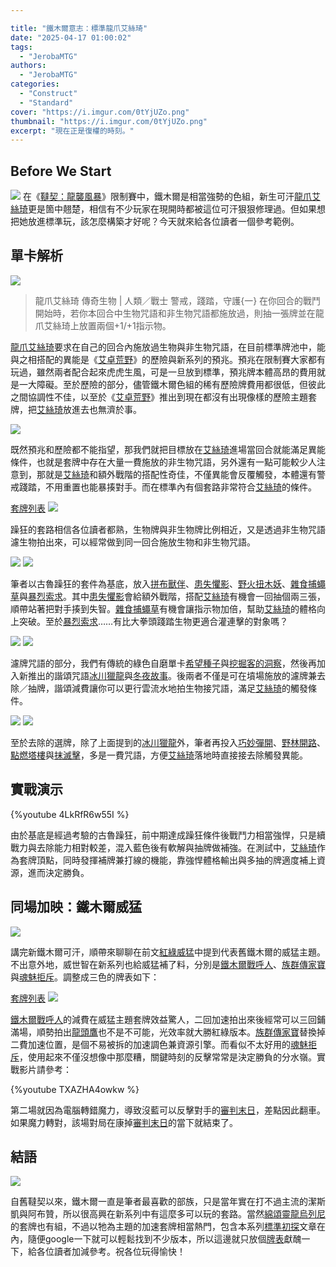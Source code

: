 ```yaml
---

title: "鐵木爾意志：標準龍爪艾絲琦"
date: "2025-04-17 01:00:02"
tags:
  - "JerobaMTG"
authors:
  - "JerobaMTG"
categories:
  - "Construct"
  - "Standard"
cover: "https://i.imgur.com/0tYjUZo.png"
thumbnail: "https://i.imgur.com/0tYjUZo.png"
excerpt: "現在正是復權的時刻。"
---
```


## Before We Start

![](https://i.imgur.com/x7e28oS.png)
在《[韃契：龍襲風暴](https://scryfall.com/sets/tdm?as=grid&order=set)》限制賽中，鐵木爾是相當強勢的色組，新生可汗[龍爪艾絲琦](https://scryfall.com/card/tdm/182/eshki-dragonclaw)更是箇中翹楚，相信有不少玩家在現開時都被這位可汗狠狠修理過。但如果想把她放進標準玩，該怎麼構築才好呢？今天就來給各位讀者一個參考範例。

## 單卡解析

![](https://i.imgur.com/k9rU6u7.png)
>龍爪艾絲琦
>傳奇生物 | 人類／戰士
>警戒，踐踏，守護{一}
>在你回合的戰鬥開始時，若你本回合中生物咒語和非生物咒語都施放過，則抽一張牌並在龍爪艾絲琦上放置兩個+1/+1指示物。

[龍爪艾絲琦](https://scryfall.com/card/tdm/182/eshki-dragonclaw)要求在自己的回合內施放過生物與非生物咒語，在目前標準牌池中，能與之相搭配的異能是《[艾卓荒野](https://scryfall.com/sets/woe?as=grid&order=set)》的歷險與新系列的預兆。預兆在限制賽大家都有玩過，雖然兩者配合起來虎虎生風，可是一旦放到標準，預兆牌本體高昂的費用就是一大障礙。至於歷險的部分，儘管鐵木爾色組的稀有歷險牌費用都很低，但彼此之間協調性不佳，以至於《[艾卓荒野](https://scryfall.com/sets/woe?as=grid&order=set)》推出到現在都沒有出現像樣的歷險主題套牌，把[艾絲琦](https://scryfall.com/card/tdm/182/eshki-dragonclaw)放進去也無濟於事。

![](https://i.imgur.com/JJPK2UJ.png)

既然預兆和歷險都不能指望，那我們就把目標放在[艾絲琦](https://scryfall.com/card/tdm/182/eshki-dragonclaw)進場當回合就能滿足異能條件，也就是套牌中存在大量一費施放的非生物咒語，另外還有一點可能較少人注意到，那就是[艾絲琦](https://scryfall.com/card/tdm/182/eshki-dragonclaw)和額外戰階的搭配性奇佳，不僅異能會反覆觸發，本體還有警戒踐踏，不用重置也能暴揍對手。而在標準內有個套路非常符合[艾絲琦](https://scryfall.com/card/tdm/182/eshki-dragonclaw)的條件。

[套牌列表](https://www.mtggoldfish.com/deck/7038797#paper)
![](https://i.imgur.com/uzFuERR.png)

躁狂的套路相信各位讀者都熟，生物牌與非生物牌比例相近，又是透過非生物咒語濾生物拍出來，可以經常做到同一回合施放生物和非生物咒語。

![](https://i.imgur.com/EX6J9uT.png)
![](https://i.imgur.com/dxbbH5z.png)

筆者以古魯躁狂的套件為基底，放入[拼布獸伴](https://scryfall.com/card/dsk/195/patchwork-beastie)、[患失懼影](https://scryfall.com/card/dsk/136/fear-of-missing-out)、[野火扭木妖](https://scryfall.com/card/dsk/239/wildfire-wickerfolk)、[雜食捕蠅草](https://scryfall.com/card/dsk/192/omnivorous-flytrap)與[暴烈索求](https://scryfall.com/card/dsk/164/violent-urge)。其中[患失懼影](https://scryfall.com/card/dsk/136/fear-of-missing-out)會給額外戰階，搭配[艾絲琦](https://scryfall.com/card/tdm/182/eshki-dragonclaw)有機會一回抽個兩三張，順帶站著把對手揍到失智。[雜食捕蠅草](https://scryfall.com/card/dsk/192/omnivorous-flytrap)有機會讓指示物加倍，幫助[艾絲琦](https://hackmd.io/eMRBBODoQ1WsnZpww80dww?edit)的體格向上突破。至於[暴烈索求](https://scryfall.com/card/dsk/164/violent-urge)……有比大拳頭踐踏生物更適合灌連擊的對象嗎？

![](https://i.imgur.com/GvYJXLX.png)
![](https://i.imgur.com/g9AWMfK.png)

濾牌咒語的部分，我們有傳統的綠色自磨單卡[希望種子](https://scryfall.com/card/mom/204/seed-of-hope)與[挖掘客的洞察](https://scryfall.com/card/dft/159/dredgers-insight)，然後再加入新推出的諧頌咒語[冰川獵龍](https://scryfall.com/card/tdm/188/glacial-dragonhunt)與[冬夜故事](https://scryfall.com/card/tdm/67/winternight-stories)。後兩者不僅是可在墳場施放的濾牌兼去除／抽牌，諧頌減費讓你可以更行雲流水地拍生物接咒語，滿足[艾絲琦](https://scryfall.com/card/tdm/182/eshki-dragonclaw)的觸發條件。

![](https://i.imgur.com/1Z7ljK3.png)
![](https://i.imgur.com/KAosnG1.png)

至於去除的選牌，除了上面提到的[冰川獵龍](https://scryfall.com/card/tdm/188/glacial-dragonhunt)外，筆者再投入[巧妙彈開](https://scryfall.com/card/dft/39/bounce-off)、[野林開路](https://scryfall.com/card/fdn/215/bushwhack)、[點燃塔樓](https://scryfall.com/card/woe/153/torch-the-tower)與[抹滅擊](https://scryfall.com/card/fdn/629/obliterating-bolt)，多是一費咒語，方便[艾絲琦](https://scryfall.com/card/tdm/182/eshki-dragonclaw)落地時直接接去除觸發異能。

## 實戰演示

{%youtube 4LkRfR6w55I %}

由於基底是經過考驗的古魯躁狂，前中期達成躁狂條件後戰鬥力相當強悍，只是續戰力與去除能力相對較差，混入藍色後有軟解與抽牌做補強。在測試中，[艾絲琦](https://scryfall.com/card/tdm/182/eshki-dragonclaw)作為套牌頂點，同時發揮補牌兼打線的機能，靠強悍體格輸出與多抽的牌適度補上資源，進而決定勝負。

## 同場加映：鐵木爾威猛

![](https://i.imgur.com/QtpIKn0.png)

講完新鐵木爾可汗，順帶來聊聊在前文[紅綠威猛](https://guildmagesforum.tw/Standard-Gruul-Ferocious/)中提到代表舊鐵木爾的威猛主題。不出意外地，威世智在新系列也給威猛補了料，分別是[鐵木爾戰呼人](https://scryfall.com/card/tdm/228/temur-battlecrier)、[族群傳家寶](https://scryfall.com/card/tdm/144/herd-heirloom)與[魂魅拒斥](https://scryfall.com/card/tdm/58/spectral-denial)。調整成三色的牌表如下：

[套牌列表](https://www.mtggoldfish.com/deck/7036869#paper)
![](https://i.imgur.com/U5iEUVf.png)

[鐵木爾戰呼人](https://scryfall.com/card/tdm/228/temur-battlecrier)的減費在威猛主題套牌效益驚人，二回加速拍出來後經常可以三回鋪滿場，順勢拍出[龍頭鷹](https://scryfall.com/card/blb/132/dragonhawk-fates-tempest)也不是不可能，光效率就大勝紅綠版本。[族群傳家寶](https://scryfall.com/card/tdm/144/herd-heirloom)替換掉二費加速位置，是個不易被拆的加速調色兼資源引擎。而看似不太好用的[魂魅拒斥](https://scryfall.com/card/tdm/58/spectral-denial)，使用起來不僅沒想像中那麼糟，關鍵時刻的反擊常常是決定勝負的分水嶺。實戰影片請參考：

{%youtube TXAZHA4owkw %}

第二場就因為電腦轉錯魔力，導致沒藍可以反擊對手的[審判末日](https://scryfall.com/card/fdn/140/day-of-judgment)，差點因此翻車。如果魔力轉對，該場對局在康掉[審判末日](https://scryfall.com/card/fdn/140/day-of-judgment)的當下就結束了。

## 結語

![](https://i.imgur.com/ngptdj1.png)

自舊韃契以來，鐵木爾一直是筆者最喜歡的部族，只是當年實在打不過主流的潔斯凱與阿布贊，所以很高興在新系列中有這麼多可以玩的套路。當然[綿頌靈龍烏列尼](https://scryfall.com/card/tdm/233/ureni-the-song-unending)的套牌也有組，不過以牠為主題的加速套牌相當熱門，包含本系列[標準初探](https://guildmagesforum.tw/TDM-Standard-Preliminary/)文章在內，隨便google一下就可以輕鬆找到不少版本，所以這邊就只放個[牌表](https://www.mtggoldfish.com/deck/7036094#paper)獻醜一下，給各位讀者加減參考。祝各位玩得愉快！
